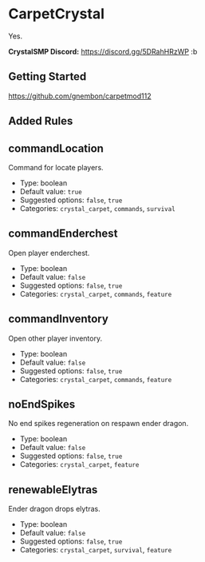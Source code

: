 # CarpetCrystal
Yes.

**CrystalSMP Discord:** https://discord.gg/5DRahHRzWP :b

## Getting Started
https://github.com/gnembon/carpetmod112

## Added Rules

## commandLocation
Command for locate players.
- Type: boolean
- Default value: `true`
- Suggested options: `false`, `true`
- Categories: `crystal_carpet`, `commands`, `survival`

## commandEnderchest
Open player enderchest.
- Type: boolean
- Default value: `false`
- Suggested options: `false`, `true`
- Categories: `crystal_carpet`, `commands`, `feature`

## commandInventory
Open other player inventory.
- Type: boolean
- Default value: `false`
- Suggested options: `false`, `true`
- Categories: `crystal_carpet`, `commands`, `feature`

## noEndSpikes
No end spikes regeneration on respawn ender dragon.
- Type: boolean
- Default value: `false`
- Suggested options: `false`, `true`
- Categories: `crystal_carpet`, `feature`

## renewableElytras
Ender dragon drops elytras.
- Type: boolean
- Default value: `false`
- Suggested options: `false`, `true`
- Categories: `crystal_carpet`, `survival`, `feature`